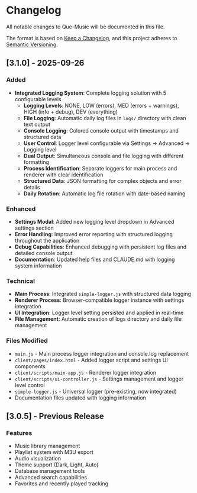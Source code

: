 # Changelog

All notable changes to Que-Music will be documented in this file.

The format is based on [Keep a Changelog](https://keepachangelog.com/en/1.0.0/),
and this project adheres to [Semantic Versioning](https://semver.org/spec/v2.0.0.html).

## [3.1.0] - 2025-09-26

### Added

- **Integrated Logging System**: Complete logging solution with 5 configurable levels
  - **Logging Levels**: NONE, LOW (errors), MED (errors + warnings), HIGH (info + debug), DEV (everything)
  - **File Logging**: Automatic daily log files in `logs/` directory with clean text output
  - **Console Logging**: Colored console output with timestamps and structured data
  - **User Control**: Logger level configurable via Settings → Advanced → Logging level
  - **Dual Output**: Simultaneous console and file logging with different formatting
  - **Process Identification**: Separate loggers for main process and renderer with clear identification
  - **Structured Data**: JSON formatting for complex objects and error details
  - **Daily Rotation**: Automatic log file rotation with date-based naming

### Enhanced

- **Settings Modal**: Added new logging level dropdown in Advanced settings section
- **Error Handling**: Improved error reporting with structured logging throughout the application
- **Debug Capabilities**: Enhanced debugging with persistent log files and detailed console output
- **Documentation**: Updated help files and CLAUDE.md with logging system information

### Technical

- **Main Process**: Integrated `simple-logger.js` with structured data logging
- **Renderer Process**: Browser-compatible logger instance with settings integration
- **UI Integration**: Logger level setting persisted and applied in real-time
- **File Management**: Automatic creation of logs directory and daily file management

### Files Modified

- `main.js` - Main process logger integration and console.log replacement
- `client/pages/index.html` - Added logger script and settings UI components
- `client/scripts/main-app.js` - Renderer logger integration
- `client/scripts/ui-controller.js` - Settings management and logger level control
- `simple-logger.js` - Universal logger (pre-existing, now integrated)
- Documentation files updated with logging information

## [3.0.5] - Previous Release

### Features
- Music library management
- Playlist system with M3U export
- Audio visualization
- Theme support (Dark, Light, Auto)
- Database management tools
- Advanced search capabilities
- Favorites and recently played tracking